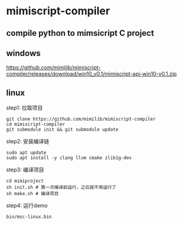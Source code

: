 # mimiscript-compiler

## compile python to mimsicript C project

## windows

https://github.com/mimilib/mimiscript-compiler/releases/download/win10_v0.1/mimiscript-api-win10-v0.1.zip

## linux

step1: 拉取项目
``` shell
git clone https://github.com/mimilib/mimiscript-compiler
cd mimiscript-compiler
git submodule init && git submodule update
```
step2: 安装编译链
``` shell
sudo apt update
sudo apt install -y clang llvm cmake zlib1g-dev
```

step3: 编译项目
```
cd mimiproject
sh init.sh # 第一次编译前运行，之后就不用运行了 
sh make.sh # 编译项目
```

step4: 运行demo
``` shell	
bin/msc-linux.bin
```
